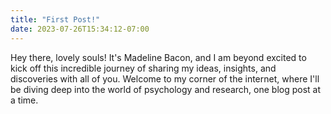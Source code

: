 ```yaml
---
title: "First Post!"
date: 2023-07-26T15:34:12-07:00
---
```


Hey there, lovely souls! It's Madeline Bacon, and I am beyond excited to kick off this incredible journey of sharing my ideas, insights, and discoveries with all of you. Welcome to my corner of the internet, where I'll be diving deep into the world of psychology and research, one blog post at a time.